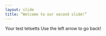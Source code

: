 ```yaml
---
layout: slide
title: “Welcome to our second slide!”
---
```

Your test tetsetts
Use the left arrow to go back!
